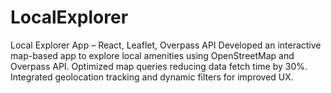 # LocalExplorer
Local Explorer App – React, Leaflet, Overpass API Developed an interactive map-based app to explore local amenities using OpenStreetMap and Overpass API.   Optimized map queries reducing data fetch time by 30%.  Integrated geolocation tracking and dynamic filters for improved UX.
